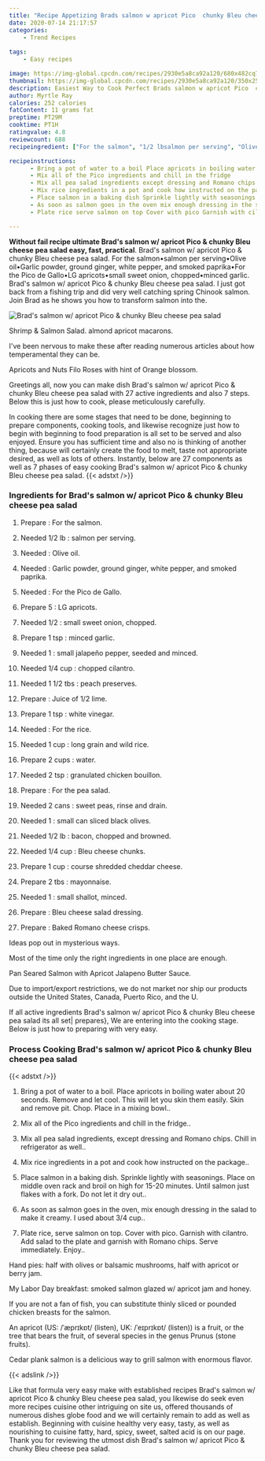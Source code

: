```yaml
---
title: "Recipe Appetizing Brads salmon w apricot Pico  chunky Bleu cheese pea salad"
date: 2020-07-14 21:17:57
categories:
    - Trend Recipes
    
tags:
    - Easy recipes

image: https://img-global.cpcdn.com/recipes/2930e5a8ca92a120/680x482cq70/brads-salmon-w-apricot-pico-chunky-bleu-cheese-pea-salad-recipe-main-photo.jpg
thumbnail: https://img-global.cpcdn.com/recipes/2930e5a8ca92a120/350x250cq70/brads-salmon-w-apricot-pico-chunky-bleu-cheese-pea-salad-recipe-main-photo.jpg
description: Easiest Way to Cook Perfect Brads salmon w apricot Pico  chunky Bleu cheese pea salad with 27 ingredients and 7 stages of easy cooking.
author: Myrtle Ray
calories: 252 calories
fatContent: 11 grams fat
preptime: PT29M
cooktime: PT1H
ratingvalue: 4.8
reviewcount: 688
recipeingredient: ["For the salmon", "1/2 lbsalmon per serving", "Olive oil", "Garlic powder ground ginger white pepper and smoked paprika", "For the Pico de Gallo", "5LG apricots", "1/2small sweet onion chopped", "1 tspminced garlic", "1small jalapeo pepper seeded and minced", "1/4 cupchopped cilantro", "1 1/2 tbspeach preserves", "Juice of 12 lime", "1 tspwhite vinegar", "For the rice", "1 cuplong grain and wild rice", "2 cupswater", "2 tspgranulated chicken bouillon", "For the pea salad", "2 canssweet peas rinse and drain", "1small can sliced black olives", "1/2 lbbacon chopped and browned", "1/4 cupBleu cheese chunks", "1 cupcourse shredded cheddar cheese", "2 tbsmayonnaise", "1small shallot minced", "Bleu cheese salad dressing", "Baked Romano cheese crisps"]

recipeinstructions: 
      - Bring a pot of water to a boil Place apricots in boiling water about 20 seconds Remove and let cool This will let you skin them easily Skin and remove pit Chop Place in a mixing bowl 
      - Mix all of the Pico ingredients and chill in the fridge 
      - Mix all pea salad ingredients except dressing and Romano chips Chill in refrigerator as well 
      - Mix rice ingredients in a pot and cook how instructed on the package 
      - Place salmon in a baking dish Sprinkle lightly with seasonings Place on middle oven rack and broil on high for 1520 minutes Until salmon just flakes with a fork Do not let it dry out 
      - As soon as salmon goes in the oven mix enough dressing in the salad to make it creamy I used about 34 cup 
      - Plate rice serve salmon on top Cover with pico Garnish with cilantro Add salad to the plate and garnish with Romano chips Serve immediately Enjoy

---
```




**Without fail recipe ultimate Brad&#39;s salmon w/ apricot Pico &amp; chunky Bleu cheese pea salad easy, fast, practical**. Brad&#39;s salmon w/ apricot Pico &amp; chunky Bleu cheese pea salad. For the salmon•salmon per serving•Olive oil•Garlic powder, ground ginger, white pepper, and smoked paprika•For the Pico de Gallo•LG apricots•small sweet onion, chopped•minced garlic. Brad&#39;s salmon w/ apricot Pico &amp; chunky Bleu cheese pea salad. I just got back from a fishing trip and did very well catching spring Chinook salmon. Join Brad as he shows you how to transform salmon into the.


![Brad&#39;s salmon w/ apricot Pico &amp; chunky Bleu cheese pea salad](https://img-global.cpcdn.com/recipes/2930e5a8ca92a120/680x482cq70/brads-salmon-w-apricot-pico-chunky-bleu-cheese-pea-salad-recipe-main-photo.jpg "Brad&#39;s salmon w/ apricot Pico &amp; chunky Bleu cheese pea salad")



Shrimp &amp; Salmon Salad. almond apricot macarons.

I&#39;ve been nervous to make these after reading numerous articles about how temperamental they can be.

Apricots and Nuts Filo Roses with hint of Orange blossom.


Greetings all, now you can make dish Brad&#39;s salmon w/ apricot Pico &amp; chunky Bleu cheese pea salad with 27 active ingredients and also 7 steps. Below this is just how to cook, please meticulously carefully.

In cooking there are some stages that need to be done, beginning to prepare components, cooking tools, and likewise recognize just how to begin with beginning to food preparation is all set to be served and also enjoyed. Ensure you has sufficient time and also no is thinking of another thing, because will certainly create the food to melt, taste not appropriate desired, as well as lots of others. Instantly, below are 27 components as well as 7 phases of easy cooking Brad&#39;s salmon w/ apricot Pico &amp; chunky Bleu cheese pea salad.
{{< adstxt />}}

### Ingredients for Brad&#39;s salmon w/ apricot Pico &amp; chunky Bleu cheese pea salad


1. Prepare  : For the salmon.

1. Needed 1/2 lb : salmon per serving.

1. Needed  : Olive oil.

1. Needed  : Garlic powder, ground ginger, white pepper, and smoked paprika.

1. Needed  : For the Pico de Gallo.

1. Prepare 5 : LG apricots.

1. Needed 1/2 : small sweet onion, chopped.

1. Prepare 1 tsp : minced garlic.

1. Needed 1 : small jalapeño pepper, seeded and minced.

1. Needed 1/4 cup : chopped cilantro.

1. Needed 1 1/2 tbs : peach preserves.

1. Prepare  : Juice of 1/2 lime.

1. Prepare 1 tsp : white vinegar.

1. Needed  : For the rice.

1. Needed 1 cup : long grain and wild rice.

1. Prepare 2 cups : water.

1. Needed 2 tsp : granulated chicken bouillon.

1. Prepare  : For the pea salad.

1. Needed 2 cans : sweet peas, rinse and drain.

1. Needed 1 : small can sliced black olives.

1. Needed 1/2 lb : bacon, chopped and browned.

1. Needed 1/4 cup : Bleu cheese chunks.

1. Prepare 1 cup : course shredded cheddar cheese.

1. Prepare 2 tbs : mayonnaise.

1. Needed 1 : small shallot, minced.

1. Prepare  : Bleu cheese salad dressing.

1. Prepare  : Baked Romano cheese crisps.


Ideas pop out in mysterious ways.

Most of the time only the right ingredients in one place are enough.

Pan Seared Salmon with Apricot Jalapeno Butter Sauce.

Due to import/export restrictions, we do not market nor ship our products outside the United States, Canada, Puerto Rico, and the U.


If all active ingredients Brad&#39;s salmon w/ apricot Pico &amp; chunky Bleu cheese pea salad its all set| prepares}, We are entering into the cooking stage. Below is just how to preparing with very easy.

### Process Cooking Brad&#39;s salmon w/ apricot Pico &amp; chunky Bleu cheese pea salad

{{< adstxt />}}


1. Bring a pot of water to a boil. Place apricots in boiling water about 20 seconds. Remove and let cool. This will let you skin them easily. Skin and remove pit. Chop. Place in a mixing bowl..



1. Mix all of the Pico ingredients and chill in the fridge..



1. Mix all pea salad ingredients, except dressing and Romano chips. Chill in refrigerator as well..



1. Mix rice ingredients in a pot and cook how instructed on the package..



1. Place salmon in a baking dish. Sprinkle lightly with seasonings. Place on middle oven rack and broil on high for 15-20 minutes. Until salmon just flakes with a fork. Do not let it dry out..



1. As soon as salmon goes in the oven, mix enough dressing in the salad to make it creamy. I used about 3/4 cup..



1. Plate rice, serve salmon on top. Cover with pico. Garnish with cilantro. Add salad to the plate and garnish with Romano chips. Serve immediately. Enjoy..




Hand pies: half with olives or balsamic mushrooms, half with apricot or berry jam.

My Labor Day breakfast: smoked salmon glazed w/ apricot jam and honey.

If you are not a fan of fish, you can substitute thinly sliced or pounded chicken breasts for the salmon.

An apricot (US: /ˈæprɪkɒt/ (listen), UK: /ˈeɪprɪkɒt/ (listen)) is a fruit, or the tree that bears the fruit, of several species in the genus Prunus (stone fruits).

Cedar plank salmon is a delicious way to grill salmon with enormous flavor.


{{< adslink />}}

Like that formula very easy make with established recipes Brad&#39;s salmon w/ apricot Pico &amp; chunky Bleu cheese pea salad, you likewise do seek even more recipes cuisine other intriguing on site us, offered thousands of numerous dishes globe food and we will certainly remain to add as well as establish. Beginning with cuisine healthy very easy, tasty, as well as nourishing to cuisine fatty, hard, spicy, sweet, salted acid is on our page. Thank you for reviewing the utmost dish Brad&#39;s salmon w/ apricot Pico &amp; chunky Bleu cheese pea salad.

